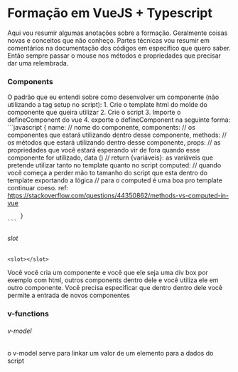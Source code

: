 # Formação em VueJS + Typescript

Aqui vou resumir algumas anotações sobre a formação.
Geralmente coisas novas e conceitos que não conheço.
Partes técnicas vou resumir em comentários na documentação dos códigos em específico que quero saber.
Então sempre passar o mouse nos métodos e propriedades que precisar dar uma relembrada.

### Components

O padrão que eu entendi sobre como desenvolver um componente (não utilizando a tag setup no script):
    1. Crie o template html do molde do componente que queira utilizar 
    2. Crie o script
    3. Importe o defineComponent do vue
    4. exporte o defineComponent na seguinte forma: 
    ```javascript
        {
            name: // nome do componente,
            components: // os componentes que estará utilizando dentro desse componente,
            methods: // os métodos que estará utilizando dentro desse componente,
            props: // as propriedades que você estará esperando vir de fora quando esse componente for utilizado,
            data () // return {variáveis}: as variáveis que pretende utilizar tanto no template quanto no script
            computed: // quando você começa a perder mão to tamanho do script que esta dentro do template exportando a lógica
            // para o computed é uma boa pro template continuar coeso. ref: https://stackoverflow.com/questions/44350862/methods-vs-computed-in-vue

        }
    ```

###### slot

    <slot></slot>

Você você cria um componente e você que ele seja uma div box por exemplo com html, outros components dentro dele e você utiliza ele em outro componente. 
Você precisa especificar que dentro dentro dele você permite a entrada de novos componentes

### v-functions
###### v-model

o v-model serve para linkar um valor de um elemento para a dados do script
